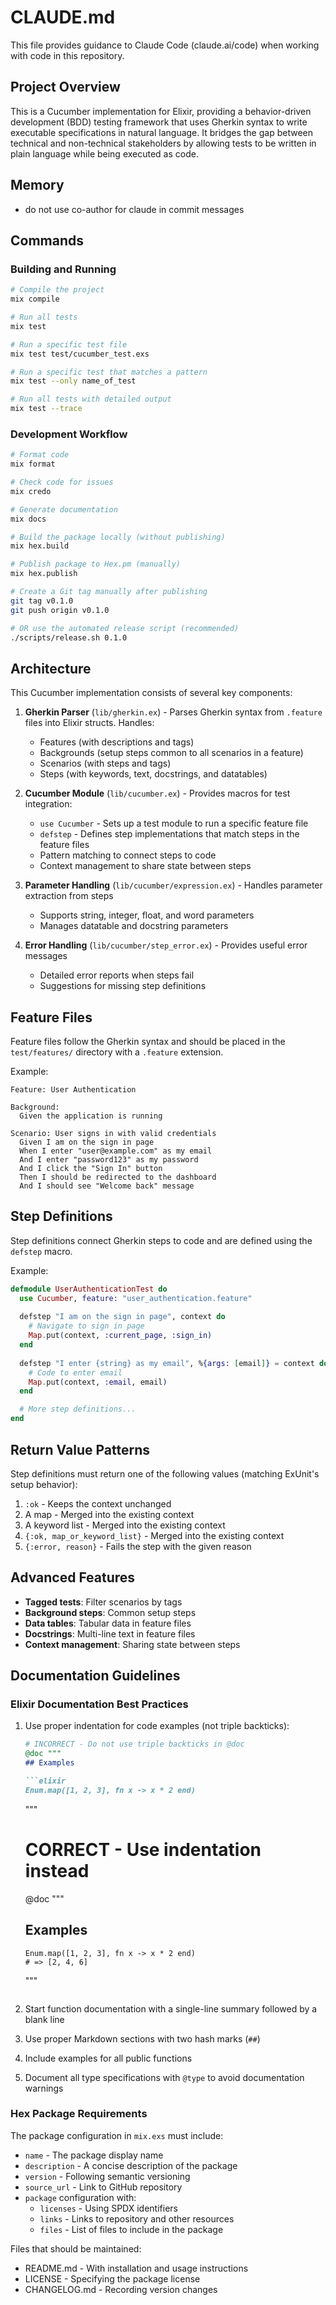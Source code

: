# CLAUDE.md

This file provides guidance to Claude Code (claude.ai/code) when working with code in this repository.

## Project Overview

This is a Cucumber implementation for Elixir, providing a behavior-driven development (BDD) testing framework that uses Gherkin syntax to write executable specifications in natural language. It bridges the gap between technical and non-technical stakeholders by allowing tests to be written in plain language while being executed as code.

## Memory

- do not use co-author for claude in commit messages

## Commands

### Building and Running

```bash
# Compile the project
mix compile

# Run all tests
mix test

# Run a specific test file
mix test test/cucumber_test.exs

# Run a specific test that matches a pattern
mix test --only name_of_test

# Run all tests with detailed output
mix test --trace
```

### Development Workflow

```bash
# Format code
mix format

# Check code for issues
mix credo

# Generate documentation
mix docs

# Build the package locally (without publishing)
mix hex.build

# Publish package to Hex.pm (manually)
mix hex.publish

# Create a Git tag manually after publishing
git tag v0.1.0
git push origin v0.1.0

# OR use the automated release script (recommended)
./scripts/release.sh 0.1.0
```

## Architecture

This Cucumber implementation consists of several key components:

1. **Gherkin Parser** (`lib/gherkin.ex`) - Parses Gherkin syntax from `.feature` files into Elixir structs. Handles:
   - Features (with descriptions and tags)
   - Backgrounds (setup steps common to all scenarios in a feature)
   - Scenarios (with steps and tags)
   - Steps (with keywords, text, docstrings, and datatables)

2. **Cucumber Module** (`lib/cucumber.ex`) - Provides macros for test integration:
   - `use Cucumber` - Sets up a test module to run a specific feature file
   - `defstep` - Defines step implementations that match steps in the feature files
   - Pattern matching to connect steps to code
   - Context management to share state between steps

3. **Parameter Handling** (`lib/cucumber/expression.ex`) - Handles parameter extraction from steps
   - Supports string, integer, float, and word parameters
   - Manages datatable and docstring parameters

4. **Error Handling** (`lib/cucumber/step_error.ex`) - Provides useful error messages
   - Detailed error reports when steps fail
   - Suggestions for missing step definitions

## Feature Files

Feature files follow the Gherkin syntax and should be placed in the `test/features/` directory with a `.feature` extension.

Example:
```gherkin
Feature: User Authentication

Background:
  Given the application is running

Scenario: User signs in with valid credentials
  Given I am on the sign in page
  When I enter "user@example.com" as my email
  And I enter "password123" as my password
  And I click the "Sign In" button
  Then I should be redirected to the dashboard
  And I should see "Welcome back" message
```

## Step Definitions

Step definitions connect Gherkin steps to code and are defined using the `defstep` macro.

Example:
```elixir
defmodule UserAuthenticationTest do
  use Cucumber, feature: "user_authentication.feature"
  
  defstep "I am on the sign in page", context do
    # Navigate to sign in page
    Map.put(context, :current_page, :sign_in)
  end
  
  defstep "I enter {string} as my email", %{args: [email]} = context do
    # Code to enter email
    Map.put(context, :email, email)
  end

  # More step definitions...
end
```

## Return Value Patterns

Step definitions must return one of the following values (matching ExUnit's setup behavior):

1. `:ok` - Keeps the context unchanged
2. A map - Merged into the existing context
3. A keyword list - Merged into the existing context
4. `{:ok, map_or_keyword_list}` - Merged into the existing context
5. `{:error, reason}` - Fails the step with the given reason

## Advanced Features

- **Tagged tests**: Filter scenarios by tags
- **Background steps**: Common setup steps
- **Data tables**: Tabular data in feature files
- **Docstrings**: Multi-line text in feature files
- **Context management**: Sharing state between steps

## Documentation Guidelines

### Elixir Documentation Best Practices

1. Use proper indentation for code examples (not triple backticks):

   ```elixir
   # INCORRECT - Do not use triple backticks in @doc
   @doc """
   ## Examples

   ```elixir
   Enum.map([1, 2, 3], fn x -> x * 2 end)
   ```
   """
   
   # CORRECT - Use indentation instead
   @doc """
   ## Examples

       Enum.map([1, 2, 3], fn x -> x * 2 end)
       # => [2, 4, 6]
   """
   ```

2. Start function documentation with a single-line summary followed by a blank line

3. Use proper Markdown sections with two hash marks (`##`)

4. Include examples for all public functions

5. Document all type specifications with `@type` to avoid documentation warnings

### Hex Package Requirements

The package configuration in `mix.exs` must include:

- `name` - The package display name
- `description` - A concise description of the package
- `version` - Following semantic versioning
- `source_url` - Link to GitHub repository
- `package` configuration with:
  - `licenses` - Using SPDX identifiers
  - `links` - Links to repository and other resources
  - `files` - List of files to include in the package

Files that should be maintained:

- README.md - With installation and usage instructions
- LICENSE - Specifying the package license
- CHANGELOG.md - Recording version changes
